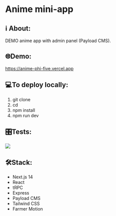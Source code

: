 # Anime mini-app

## ℹ About:

DEMO anime app with admin panel (Payload CMS).

## 🌐Demo:

https://anime-phi-five.vercel.app

## 💻To deploy locally:

1. git clone
2. cd
3. npm install
4. npm run dev

## 🎛️Tests:

<a href="https://codeclimate.com/github/iFoxtrot33/anime/maintainability"><img src="https://api.codeclimate.com/v1/badges/ebab5e31af6814f93e12/maintainability" /></a>

## 🛠Stack:

- Next.js 14
- React
- tRPC
- Express
- Payload CMS
- Tailwind CSS
- Farmer Motion
